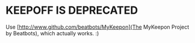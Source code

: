 KEEPOFF IS DEPRECATED
=====================

Use [http://www.github.com/beatbots/MyKeepon](The MyKeepon Project by Beatbots), which actually works. :)
